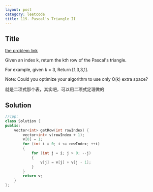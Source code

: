 ```yaml
---
layout: post
category: leetcode
title: 119. Pascal's Triangle II
---
```

## Title
[the problem link](https://leetcode.com/problems/pascals-triangle-ii/description/)

Given an index k, return the kth row of the Pascal's triangle.

For example, given k = 3,
Return [1,3,3,1].

Note:
Could you optimize your algorithm to use only O(k) extra space?

就是二项式那个表，其实吧，可以用二项式定理做的
## Solution
```c++
//cpp:
class Solution {
public:
	vector<int> getRow(int rowIndex) {
		vector<int> v(rowIndex + 1);
		v[0] = 1;
		for (int i = 0; i <= rowIndex; ++i)
		{
			for (int j = i; j > 0; --j)
			{
				v[j] = v[j] + v[j - 1];
			}
		}
		return v;
	}
};
```
